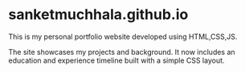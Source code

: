 # sanketmuchhala.github.io

This is my personal portfolio website developed using HTML,CSS,JS.

The site showcases my projects and background. It now includes an education and
experience timeline built with a simple CSS layout.
